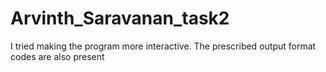 # Arvinth_Saravanan_task2
I tried making the program more interactive. The prescribed output format codes are also present
